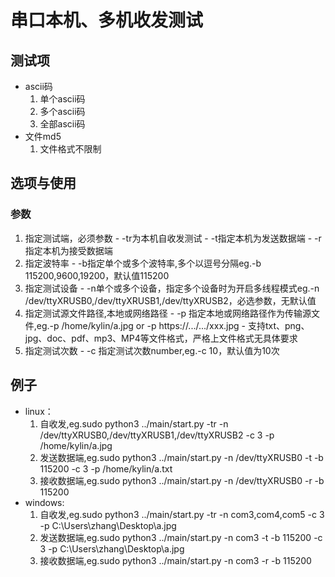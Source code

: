 串口本机、多机收发测试
=============

## 测试项
  * ascii码
      1. 单个ascii码
      2. 多个ascii码
      3. 全部ascii码
  * 文件md5
      1. 文件格式不限制

## 选项与使用
### 参数
  1. 指定测试端，必须参数
    - -tr为本机自收发测试
    - -t指定本机为发送数据端
    - -r指定本机为接受数据端
  2. 指定波特率
    - -b指定单个或多个波特率,多个以逗号分隔eg.-b 115200,9600,19200，默认值115200
  3. 指定测试设备
    - -n单个或多个设备，指定多个设备时为开启多线程模式eg.-n /dev/ttyXRUSB0,/dev/ttyXRUSB1,/dev/ttyXRUSB2，必选参数，无默认值
  4. 指定测试源文件路径,本地或网络路径
    - -p 指定本地或网络路径作为传输源文件,eg.-p /home/kylin/a.jpg or -p https://.../.../xxx.jpg
    - 支持txt、png、jpg、doc、pdf、mp3、MP4等文件格式，严格上文件格式无具体要求
  5. 指定测试次数
    - -c 指定测试次数number,eg.-c 10，默认值为10次

## 例子
  * linux：
    1. 自收发,eg.sudo python3 ../main/start.py  -tr -n /dev/ttyXRUSB0,/dev/ttyXRUSB1,/dev/ttyXRUSB2 -c 3 -p /home/kylin/a.jpg
    2. 发送数据端,eg.sudo python3 ../main/start.py -n /dev/ttyXRUSB0 -t -b 115200 -c 3 -p /home/kylin/a.txt
    3. 接收数据端,eg.sudo python3 ../main/start.py -n /dev/ttyXRUSB0 -r -b 115200
  * windows:
    1. 自收发,eg.sudo python3 ../main/start.py  -tr -n com3,com4,com5 -c 3 -p C:\Users\zhang\Desktop\a.jpg
    2. 发送数据端,eg.sudo python3 ../main/start.py -n com3 -t -b 115200 -c 3 -p C:\Users\zhang\Desktop\a.jpg
    3. 接收数据端,eg.sudo python3 ../main/start.py -n com3 -r -b 115200
